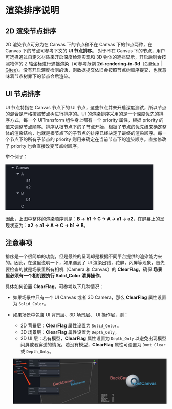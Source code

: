 # 渲染排序说明

## 2D 渲染节点排序

2D 渲染节点可分为在 Canvas 下的节点和不在 Canvas 下的节点两种，在 Canvas 下的节点可参考下文的 **UI 节点排序**。
对于不在 Canvas 下的节点，用户可选择通过自定义材质来开启深度检测实现和 3D 物体的遮挡显示，开启后则会按照物体的 Z 轴坐标进行遮挡渲染（可参考范例 **2d-rendering-in-3d**（[GitHub](https://github.com/cocos-creator/test-cases-3d/tree/v3.0/assets/cases/2d-rendering-in-3d) | [Gitee](https://gitee.com/mirrors_cocos-creator/test-cases-3d/tree/v3.0/assets/cases/2d-rendering-in-3d)）。没有开启深度检测的话，则数据提交依旧会按照节点树顺序提交，也就意味着节点树靠下的节点会后渲染。

## UI 节点排序

UI 节点特指在 Canvas 节点下的 UI 节点，这些节点并未开启深度测试，所以节点的混合是严格按照节点树进行排序的。UI 的渲染排序采用的是一个深度优先的排序方式，每一个 UITransform 组件身上都有一个 priority 属性，根据 priority 的值来调整节点顺序。排序从根节点下的子节点开始，根据子节点的优先级来确定整体的渲染结构，也就是根节点下的子节点的排序已经决定了最终的渲染顺序。每一个节点下的所有子节点的 priority 则用来确定在当前节点下的渲染顺序。直接修改了 priority 也会直接改变节点树顺序。

举个例子：

![priority.png](priority/priority.png)

因此，上图中整体的渲染顺序则是：**B -> b1 -> C -> A -> a1 -> a2**，在屏幕上的呈现状态为：**a2 -> a1 -> A -> C -> b1 -> B**。

## 注意事项

排序是一个很简单的功能，但是最终的呈现却是根据不同平台提供的渲染能力来的。因此，在这里说明一下，如果遇到了 UI 渲染出错，花屏，闪屏等现象，首先要检查的就是场景里所有相机（Camera 和 Canvas）的 **ClearFlag**，确保 **场景里必须有一个相机要执行 Solid_Color 清屏操作**。

具体如何设置 **ClearFlag**，可参考以下几种情况：

- 如果场景中只有一个 UI Canvas 或者 3D Camera，那么 **ClearFlag** 属性设置为 `Solid_Color`。
- 如果场景中包含 UI 背景层、3D 场景层、 UI 操作层，则：
    - 2D 背景层：**ClearFlag** 属性设置为 `Solid_Color`。
    - 3D 场景层：**ClearFlag** 属性设置为 `Depth_Only`。
    - 2D UI 层：若有模型，**ClearFlag** 属性设置为 `Depth_Only` 以避免出现模型闪屏或者穿透的情况。若没有模型，**ClearFlag** 属性可设置为 `Dont_Clear` 或 `Depth_Only`。

  ![sort](./priority/sort.png)
